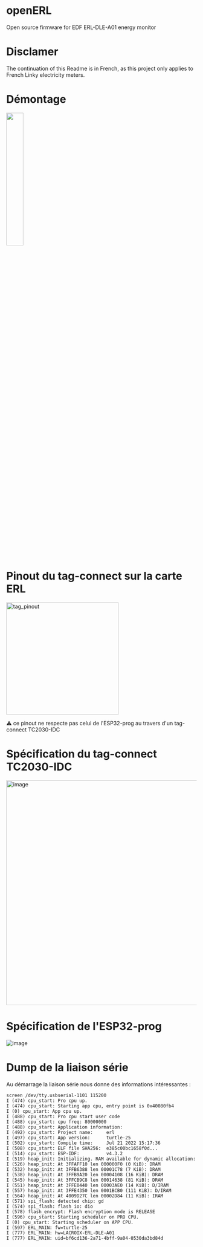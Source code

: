 # openERL
Open source firmware for EDF ERL-DLE-A01 energy monitor

# Disclamer
The continuation of this Readme is in French, as this project only applies to French Linky electricity meters.

# Démontage

<img src="https://github.com/user-attachments/assets/58cc414a-30e1-4425-a2bf-172b16ab8816" width=30% height=30%>

# Pinout du tag-connect sur la carte ERL
<img width="297" alt="tag_pinout" src="https://github.com/user-attachments/assets/57aaa45e-9f56-4bfa-bb66-49d6c404d360" />

⚠️ ce pinout ne respecte pas celui de l'ESP32-prog au travers d'un tag-connect TC2030-IDC

# Spécification du tag-connect TC2030-IDC

<img width="595" alt="image" src="https://github.com/user-attachments/assets/3fb30695-9a50-414a-8c4a-32665b288733" />

# Spécification de l'ESP32-prog

![image](https://github.com/user-attachments/assets/2cc44ec6-9a4a-4b16-8d27-656a42debeec)

# Dump de la liaison série

Au démarrage la liaison série nous donne des informations intéressantes :

```
screen /dev/tty.usbserial-1101 115200
I (474) cpu_start: Pro cpu up.
I (474) cpu_start: Starting app cpu, entry point is 0x40080fb4
I (0) cpu_start: App cpu up.
I (488) cpu_start: Pro cpu start user code
I (488) cpu_start: cpu freq: 80000000
I (488) cpu_start: Application information:
I (492) cpu_start: Project name:     erl
I (497) cpu_start: App version:      turtle-25
I (502) cpu_start: Compile time:     Jul 21 2022 15:17:36
I (508) cpu_start: ELF file SHA256:  e385c00bc1658f0d...
I (514) cpu_start: ESP-IDF:          v4.3.2
I (519) heap_init: Initializing. RAM available for dynamic allocation:
I (526) heap_init: At 3FFAFF10 len 000000F0 (0 KiB): DRAM
I (532) heap_init: At 3FFB6388 len 00001C78 (7 KiB): DRAM
I (538) heap_init: At 3FFB9A20 len 00004108 (16 KiB): DRAM
I (545) heap_init: At 3FFCB9C8 len 00014638 (81 KiB): DRAM
I (551) heap_init: At 3FFE0440 len 00003AE0 (14 KiB): D/IRAM
I (557) heap_init: At 3FFE4350 len 0001BCB0 (111 KiB): D/IRAM
I (564) heap_init: At 4009D27C len 00002D84 (11 KiB): IRAM
I (571) spi_flash: detected chip: gd
I (574) spi_flash: flash io: dio
I (578) flash_encrypt: Flash encryption mode is RELEASE
I (596) cpu_start: Starting scheduler on PRO CPU.
I (0) cpu_start: Starting scheduler on APP CPU.
I (597) ERL_MAIN: fw=turtle-25
I (777) ERL_MAIN: hw=LACROIX-ERL-DLE-A01
I (777) ERL_MAIN: uid=bf6cd136-2a71-4bff-9a04-0530da3bd84d
```
